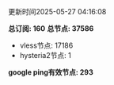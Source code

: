 更新时间2025-05-27 04:16:08

**总订阅: 160**
**总节点: 37586**
- vless节点: 17186
- hysteria2节点: 1

**google ping有效节点: 293**
